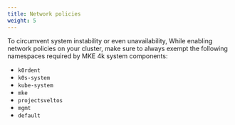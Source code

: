 ```yaml
---
title: Network policies
weight: 5
---
```


To circumvent system instability or even unavailability, While enabling network
policies on your cluster, make sure to always exempt the following namespaces
required by MKE 4k system components:

- ``k0rdent``
- ``k0s-system``
- ``kube-system``
- ``mke``
- ``projectsveltos``
- ``mgmt``
- ``default``
